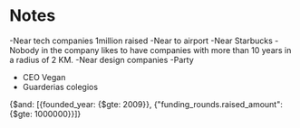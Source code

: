 # Notes
-Near tech companies 1million raised
-Near to airport
-Near Starbucks
-Nobody in the company likes to have companies with more than 10 years in a radius of 2 KM.
-Near design companies
-Party
- CEO Vegan
- Guarderias colegios

{$and: [{founded_year: {$gte: 2009}}, {"funding_rounds.raised_amount": {$gte: 1000000}}]}